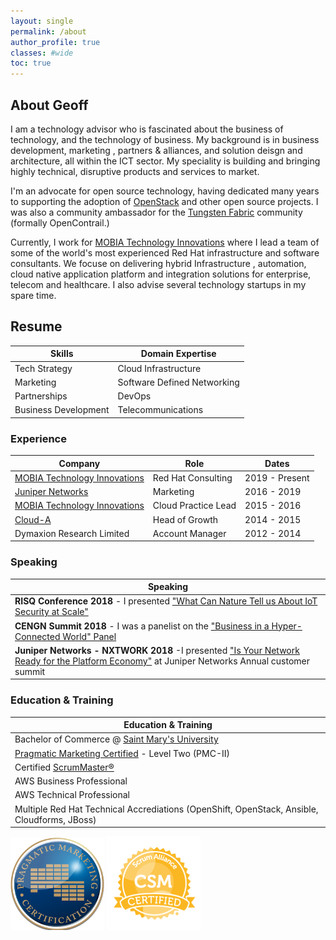 ```yaml
---
layout: single
permalink: /about
author_profile: true
classes: #wide
toc: true
---
```

## About Geoff

 I am a technology advisor who is fascinated about the business of
technology, and the technology of business. My background is in business development, marketing
, partners & alliances, and solution deisgn and architecture, all within the ICT sector. My speciality is building and bringing highly technical, disruptive products and services to market.

I'm an advocate for open source technology, having dedicated many years to
supporting the adoption of [OpenStack](https://www.openstack.org/) and other
open source projects. I was also a community ambassador for
the [Tungsten Fabric](https://tungsten.io/) community (formally OpenContrail.)

Currently, I work for [MOBIA Technology Innovations](https://www.mobia.io) where I lead a team of some of the world's most experienced Red Hat infrastructure and software consultants. We focuse on delivering hybrid Infrastructure , automation, cloud native application platform and integration solutions for enterprise, telecom and healthcare. I also 
advise several technology startups in my spare time.

## Resume

| Skills                | Domain Expertise            |
|-----------------------|-----------------------------|
| Tech Strategy         | Cloud Infrastructure        |
| Marketing             | Software Defined Networking |
| Partnerships          | DevOps                      |
| Business Development  | Telecommunications          |

### Experience

| Company                      	| Role                	| Dates          	|
|------------------------------	|---------------------	|----------------	|
| [MOBIA Technology Innovations](https://www.mobia.io)             	| Red Hat Consulting           	| 2019 - Present 	|
| [Juniper Networks](https://www.juniper.net/us/en/)             	| Marketing           	| 2016 - 2019 	|   
| [MOBIA Technology Innovations](https://mobia.io/) 	| Cloud Practice Lead 	| 2015 - 2016    	|   
| [Cloud-A](https://www.clouda.ca)                      	| Head of Growth      	| 2014 - 2015    	|
| Dymaxion Research Limited     | Account Manager      	| 2012 - 2014    	|

### Speaking

| Speaking                                                                                                                                                                                                                        |
|---------------------------------------------------------------------------------------------------------------------------------------------------------------------------------------------------------------------------------|
| **RISQ Conference 2018** - I presented ["What Can Nature Tell us About IoT Security at Scale"](https://geoffsullivan.net/networking/iot/security/RISQ/)                                                                         |
| **CENGN Summit 2018** - I was a panelist on the ["Business in a Hyper-Connected World" Panel](https://geoffsullivan.net/networking/telecommunications/business/CENGN-Summit/)                                                   |
| **Juniper Networks - NXTWORK 2018** -I presented ["Is Your Network Ready for the Platform Economy"](https://geoffsullivan.net/cloud/digital%20transformation/business/NXTWORK-2018/) at Juniper Networks Annual customer summit |

### Education & Training

| Education & Training                                                                          |
|-----------------------------------------------------------------------------------------------|
| Bachelor of Commerce @ [Saint Mary's University](https://smu.ca/academics/sobey/welcome.html) |
| [Pragmatic Marketing Certified](https://www.pragmaticmarketing.com/) - Level Two (PMC-II)     |
| Certified [ScrumMaster®](https://www.scrumalliance.org/)                                      |
| AWS Business Professional                                                                     |
| AWS Technical Professional                                                                    |
| Multiple Red Hat Technical Accrediations (OpenShift, OpenStack, Ansible, Cloudforms, JBoss)   |

![pragmatic](/assets/images/prag.png "pragmatic") ![scrum](/assets/images/scrummaster.png "scrum")
